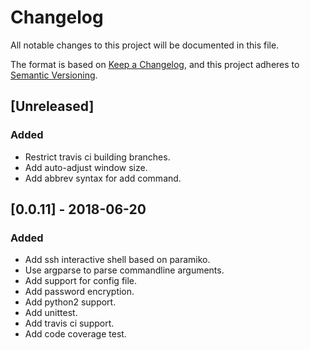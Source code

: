 # Changelog

All notable changes to this project will be documented in this file.

The format is based on [Keep a Changelog](https://keepachangelog.com/en/1.0.0/),
and this project adheres to [Semantic Versioning](https://semver.org/spec/v2.0.0.html).

## [Unreleased]

### Added
- Restrict travis ci building branches.
- Add auto-adjust window size.
- Add abbrev syntax for add command.


## [0.0.11] - 2018-06-20
### Added
- Add ssh interactive shell based on paramiko.
- Use argparse to parse commandline arguments.
- Add support for config file.
- Add password encryption.
- Add python2 support.
- Add unittest.
- Add travis ci support.
- Add code coverage test.
